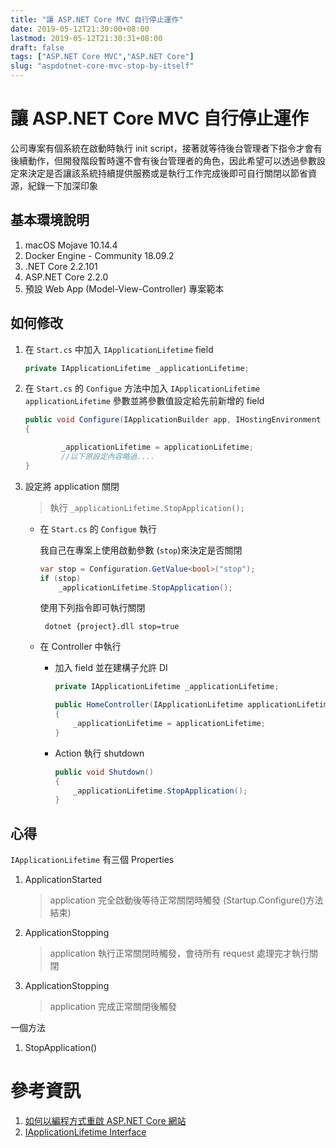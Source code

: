 ```yaml
---
title: "讓 ASP.NET Core MVC 自行停止運作"
date: 2019-05-12T21:30:00+08:00
lastmod: 2019-05-12T21:30:31+08:00
draft: false
tags: ["ASP.NET Core MVC","ASP.NET Core"]
slug: "aspdotnet-core-mvc-stop-by-itself"
---
```

# 讓 ASP.NET Core MVC 自行停止運作

公司專案有個系統在啟動時執行 init script，接著就等待後台管理者下指令才會有後續動作，但開發階段暫時還不會有後台管理者的角色，因此希望可以透過參數設定來決定是否讓該系統持續提供服務或是執行工作完成後即可自行關閉以節省資源，紀錄一下加深印象

## 基本環境說明

1. macOS Mojave 10.14.4
2. Docker Engine - Community 18.09.2
3. .NET Core 2.2.101
4. ASP.NET Core  2.2.0
5. 預設 Web App (Model-View-Controller) 專案範本

## 如何修改

1. 在 `Start.cs` 中加入 `IApplicationLifetime` field

    ```cs
    private IApplicationLifetime _applicationLifetime;
    ```

2. 在 `Start.cs` 的 `Configue` 方法中加入 `IApplicationLifetime applicationLifetime` 參數並將參數值設定給先前新增的 field

    ```cs
    public void Configure(IApplicationBuilder app, IHostingEnvironment env,IApplicationLifetime applicationLifetime)
    {

            _applicationLifetime = applicationLifetime;
            //以下原設定內容略過....
    }
    ```

3. 設定將 application 關閉

    > 執行 `_applicationLifetime.StopApplication();`

   - 在 `Start.cs` 的 `Configue` 執行
   
        我自己在專案上使用啟動參數 (`stop`)來決定是否關閉
   
        ```cs
        var stop = Configuration.GetValue<bool>("stop");
        if (stop)
            _applicationLifetime.StopApplication();
        ```

        使用下列指令即可執行關閉

        ```
         dotnet {project}.dll stop=true  
        ```

   - 在 Controller 中執行

        - 加入 field 並在建構子允許 DI
        
            ```cs
            private IApplicationLifetime _applicationLifetime;

            public HomeController(IApplicationLifetime applicationLifetime)
            {
                _applicationLifetime = applicationLifetime;
            }
            ```
        
        - Action 執行 shutdown

            ```cs
            public void Shutdown()
            {
                _applicationLifetime.StopApplication();
            }
            ```

## 心得

`IApplicationLifetime` 有三個 Properties

1. ApplicationStarted

    > application 完全啟動後等待正常關閉時觸發 (Startup.Configure()方法結束)

2. ApplicationStopping

    > application 執行正常關閉時觸發，會待所有 request 處理完才執行關閉

3. ApplicationStopping

    > application 完成正常關閉後觸發


一個方法

1. StopApplication()

# 參考資訊
1. [如何以編程方式重啟 ASP.NET Core 網站](http://www.dalbll.com/Group/Topic/ASP.NET/7315)
2. [IApplicationLifetime Interface](https://docs.microsoft.com/en-us/dotnet/api/microsoft.aspnetcore.hosting.iapplicationlifetime?view=aspnetcore-2.2)